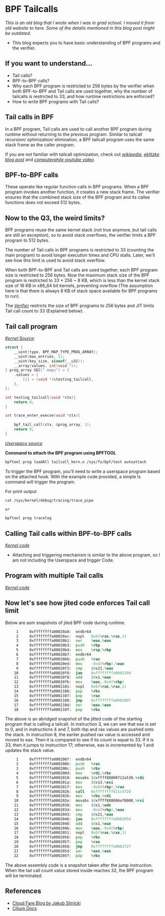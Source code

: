 # BPF Tailcalls

*This is an old blog that I wrote when I was in grad school. I moved it from old website to here.
Some of the details mentioned in this blog post might be outdated.*

* This blog expects you to have basic understanding of BPF programs and the verifier.

## If you want to understand...

*   Tail calls? 
*   BPF-to-BPF calls?
*   Why each BPF program is restricted to 256 bytes by the verifier when both
BPF-to-BPF and Tail calls are used together, why the number of tailcalls is
restricted to 33, and how runtime restrictions are enforced?
*   How to write BPF programs with Tail calls?

## Tail calls in BPF

In a BPF program, Tail calls are used to call another BPF program during
runtime without returning to the previous program. Similar to tailcall recursion/
optimization/ elimination, a BPF tailcall program uses the same stack frame as the
caller program.

If you are not familiar with tailcall optimization, check out
*[wikipedia](https://en.wikipedia.org/wiki/Tail_call)*, *[eklitzke blog
post](https://eklitzke.org/how-tail-call-optimization-works)* and *[computerphile
youtube video](https://www.youtube.com/watch?v=_JtPhF8MshA)*.

## BPF-to-BPF calls

These operate like regular function calls in BPF programs. When a BPF program
invokes another function, it creates a new stack frame. The verifier ensures
that the combined stack size of the BPF program and its callee functions does
not exceed 512 bytes.

## Now to the Q3, the weird limits?

BPF programs reuse the same kernel stack (not true anymore, but tail calls are
still an exception), so to avoid stack overflows, the verifier limits a BPF program to
512 bytes.

The number of Tail calls in BPF programs is restricted to 33 (counting the main
program) to avoid longer execution times and CPU stalls. Later, we'll see how this
limit is used to avoid stack overflow.

When both BPF-to-BPF and Tail calls are used together, each BPF program size is
restricted to 256 bytes. Now the maximum stack size of the BPF program is
restricted to 33 * 256 ~ 8 KB, which is less than the kernel stack size of 16 KB in
x86_64 bit kernels, preventing overflow (The assumption here is that
there is always 8 KB of stack space available for BPF programs to run).

The *[Verifier](https://elixir.bootlin.com/linux/v6.13.1/source/kernel/bpf/verifier.c#L6156)*
restricts the size of BPF programs to 256 bytes and JIT limits Tail call count
to 33 (Explained below). 

## Tail call program

*[Kernel Source](https://github.com/sidchintamaneni/blog/tree/main/pages/blogs/code/bpf_tailcall/tailcall_prog.kern.c):*
```c
struct {
	__uint(type, BPF_MAP_TYPE_PROG_ARRAY);
	__uint(max_entries, 1);
	__uint(key_size, sizeof(__u32));
	__array(values, int(void *));
} prog_array SEC(".maps") = {
	.values = {
		[1] = (void *)&testing_tailcall,
	},
};

int testing_tailcall(void *ctx){
	return 0;
}

int trace_enter_execve(void *ctx){
	
	bpf_tail_call(ctx, &prog_array, 1);
	return 0;
}
```

*[Userspace source](https://github.com/sidchintamaneni/blog/tree/main/pages/blogs/code/bpf_tailcall/tailcall_prog.user.c)*


**Command to attach the BPF program using BPFTOOL**
```bash
bpftool prog loadAll tailcall_kern.o /sys/fs/bpf/test autoattach
```

To trigger the BPF program, you'll need to write a userspace program based on
the attached hook. With the example code provided, a simple ls command will
trigger the program.

For print output
```bash
cat /sys/kernel/debug/tracing/trace_pipe

or

bpftool prog tracelog
```

## Calling Tail calls within BPF-to-BPF calls

*[Kernel code](https://github.com/sidchintamaneni/blog/blob/main/pages/blogs/code/bpf_tailcall/tailcalls_prog2.kern.c)*

- Attaching and triggering mechanism is similar to the above program, so I am
not including the Userspace and trigger Code.

## Program with multiple Tail calls

*[Kernel code](https://github.com/sidchintamaneni/blog/tree/main/pages/blogs/code/bpf_tailcall/tailcall_max_prog.kern.c)*

## Now let's see how jited code enforces Tail call limit

Below are asm snapshots of jited BPF code during runtime.

```asm
     1	   0xffffffffa00020a8:	endbr64
     2	   0xffffffffa00020ac:	nopl   0x0(%rax,%rax,1)
     3	   0xffffffffa00020b1:	xor    %eax,%eax
     4	   0xffffffffa00020b3:	push   %rbp
     5	   0xffffffffa00020b4:	mov    %rsp,%rbp
     6	   0xffffffffa00020b7:	endbr64
     7	   0xffffffffa00020bb:	push   %rax
     8	   0xffffffffa00020ed:	mov    -0x4(%rbp),%eax
     9	   0xffffffffa00020f3:	cmp    $0x21,%eax
    10	   0xffffffffa00020f6:	jae    0xffffffffa000210d
    11	   0xffffffffa00020f8:	add    $0x1,%eax
    12	   0xffffffffa00020fb:	mov    %eax,-0x4(%rbp)
    13	   0xffffffffa0002101:	nopl   0x0(%rax,%rax,1)
    14	   0xffffffffa0002106:	pop    %rbx
    15	   0xffffffffa0002107:	pop    %rax
    16	   0xffffffffa0002108:	jmp    0xffffffffa0002007
    17	   0xffffffffa000210d:	xor    %eax,%eax
    18	   0xffffffffa000210f:	pop    %rbx
```

The above is an abridged snapshot of the jitted code of the starting program that
is calling a tailcall. In instruction 3, we can see that eax is set to 0, and in instructions 4
and 7, both rbp and rax values are pushed onto the stack. In instruction 8, the earlier
pushed rax value is accessed and moved to eax. Then it is compared to see if its
count is equal to 33. If it is 33, then it jumps to instruction 17; otherwise, eax is
incremented by 1 and updates the stack value.

```asm
     1	   0xffffffffa0002007:	endbr64
     2	   0xffffffffa000200b:	push   %rax
     3	   0xffffffffa000200c:	push   %rbx
     4	   0xffffffffa000200d:	mov    %rdi,%rbx
     5	   0xffffffffa0002010:	movabs $0xffff88800712a530,%rdi
     6	   0xffffffffa000201a:	mov    $0x13,%esi
     7	   0xffffffffa000201f:	mov    -0x8(%rbp),%rax
     8	   0xffffffffa0002026:	call   0xffffffff811cd720
     9	   0xffffffffa000202b:	mov    %rbx,%rdi
    10	   0xffffffffa000202e:	movabs $0xffff888006af0000,%rsi
    11	   0xffffffffa0002038:	mov    $0x1,%edx
    12	   0xffffffffa000203d:	mov    -0x4(%rbp),%eax
    13	   0xffffffffa0002043:	cmp    $0x21,%eax
    14	   0xffffffffa0002046:	jae    0xffffffffa000205d
    15	   0xffffffffa0002048:	add    $0x1,%eax
    16	   0xffffffffa000204b:	mov    %eax,-0x4(%rbp)
    17	   0xffffffffa0002051:	nopl   0x0(%rax,%rax,1)
    18	   0xffffffffa0002056:	pop    %rbx
    19	   0xffffffffa0002057:	pop    %rax
    20	   0xffffffffa0002058:	jmp    0xffffffffa0001f27
    21	   0xffffffffa000205d:	xor    %eax,%eax
    22	   0xffffffffa000205f:	pop    %rbx
```

The above assembly code is a snapshot taken after the jump instruction. When the
tail call count value stored inside reaches 32, the BPF program will be
terminated.

## References
* [Cloud Fare Blog by Jakub Sitnicki](https://blog.cloudflare.com/assembly-within-bpf-tail-calls-on-x86-and-arm/#:~:text=Tail%20calls%20can%20be%20seen,reusing%20the%20same%20stack%20frame)
* [Cilium Docs](https://docs.cilium.io/en/stable/bpf/architecture/#tail-calls)
